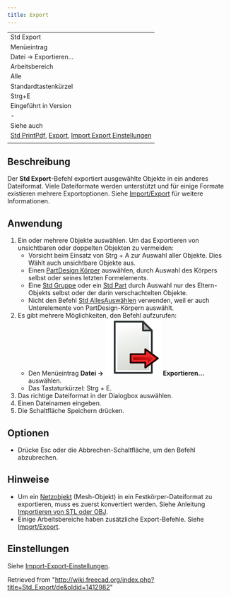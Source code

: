 ```yaml
---
title: Export
---
```


|                                                                                                                                                                                                 |
| ----------------------------------------------------------------------------------------------------------------------------------------------------------------------------------------------- |
| Std Export                                                                                                                                                                                      |
| Menüeintrag                                                                                                                                                                                     |
| Datei → Exportieren...                                                                                                                                                                          |
| Arbeitsbereich                                                                                                                                                                                  |
| Alle                                                                                                                                                                                            |
| Standardtastenkürzel                                                                                                                                                                            |
| Strg+E                                                                                                                                                                                          |
| Eingeführt in Version                                                                                                                                                                           |
| -                                                                                                                                                                                               |
| Siehe auch                                                                                                                                                                                      |
| [Std PrintPdf](/Std_PrintPdf/de "Std PrintPdf/de"), [Export](/Import_Export/de "Import Export/de"), [Import Export Einstellungen](/Import_Export_Preferences/de "Import Export Preferences/de") |
|                                                                                                                                                                                                 |

## Beschreibung

Der **Std Export**-Befehl exportiert ausgewählte Objekte in ein anderes Dateiformat. Viele Dateiformate werden unterstützt und für einige Formate existieren mehrere Exportoptionen. Siehe [Import/Export](/Import_Export/de "Import Export/de") für weitere Informationen.

## Anwendung

1. Ein oder mehrere Objekte auswählen. Um das Exportieren von unsichtbaren oder doppelten Objekten zu vermeiden:
   - Vorsicht beim Einsatz von Strg + A zur Auswahl aller Objekte. Dies Wählt auch unsichtbare Objekte aus.
   - Einen [PartDesign Körper](/PartDesign_Body/de "PartDesign Body/de") auswählen, durch Auswahl des Körpers selbst oder seines letzten Formelements.
   - Eine [Std Gruppe](/Std_Group/de "Std Group/de") oder ein [Std Part](/Std_Part/de "Std Part/de") durch Auswahl nur des Eltern-Objekts selbst oder der darin verschachtelten Objekte.
   - Nicht den Befehl [Std AllesAuswählen](/Std_SelectAll/de "Std SelectAll/de") verwenden, weil er auch Unterelemente von PartDesign-Körpern auswählt.
2. Es gibt mehrere Möglichkeiten, den Befehl aufzurufen:
   - Den Menüeintrag **Datei → ![](/src/assets/images/Std_Export.svg) Exportieren...** auswählen.
   - Das Tastaturkürzel: Strg + E.
3. Das richtige Dateiformat in der Dialogbox auswählen.
4. Einen Dateinamen eingeben.
5. Die Schaltfläche Speichern drücken.

## Optionen

- Drücke Esc oder die Abbrechen-Schaltfläche, um den Befehl abzubrechen.

## Hinweise

- Um ein [Netzobjekt](/Mesh_Workbench/de "Mesh Workbench/de") (Mesh-Objekt) in ein Festkörper-Dateiformat zu exportieren, muss es zuerst konvertiert werden. Siehe Anleitung [Importieren von STL oder OBJ](/Import_from_STL_or_OBJ/de "Import from STL or OBJ/de").
- Einige Arbeitsbereiche haben zusätzliche Export-Befehle. Siehe [Import/Export](/Import_Export/de "Import Export/de").

## Einstellungen

Siehe [Import-Export-Einstellungen](/Import_Export_Preferences/de "Import Export Preferences/de").

Retrieved from "<http://wiki.freecad.org/index.php?title=Std_Export/de&oldid=1412982>"
